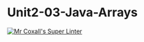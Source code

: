 # Unit2-03-Java-Arrays
[![Mr Coxall's Super Linter](https://github.com/ICS4U-Programming-RemyS/Unit2-03-Java-Arrays/workflows/Mr%20Coxall's%20Super%20Linter/badge.svg)](https://github.com/ICS4U-Programming-RemyS/Unit2-03-Java-Arrays/actions/)
